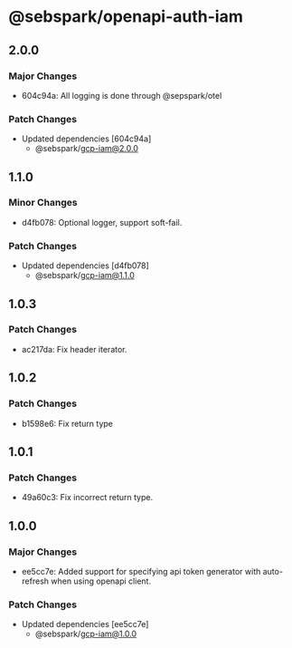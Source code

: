 # @sebspark/openapi-auth-iam

## 2.0.0

### Major Changes

- 604c94a: All logging is done through @sepspark/otel

### Patch Changes

- Updated dependencies [604c94a]
  - @sebspark/gcp-iam@2.0.0

## 1.1.0

### Minor Changes

- d4fb078: Optional logger, support soft-fail.

### Patch Changes

- Updated dependencies [d4fb078]
  - @sebspark/gcp-iam@1.1.0

## 1.0.3

### Patch Changes

- ac217da: Fix header iterator.

## 1.0.2

### Patch Changes

- b1598e6: Fix return type

## 1.0.1

### Patch Changes

- 49a60c3: Fix incorrect return type.

## 1.0.0

### Major Changes

- ee5cc7e: Added support for specifying api token generator with auto-refresh when using openapi client.

### Patch Changes

- Updated dependencies [ee5cc7e]
  - @sebspark/gcp-iam@1.0.0
